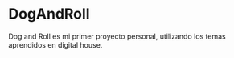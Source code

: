 # DogAndRoll

Dog and Roll es mi primer proyecto personal, utilizando los temas aprendidos en digital house.
